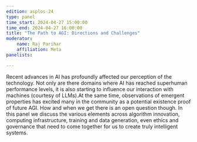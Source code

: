 ```yaml
---
edition: asplos-24
type: panel
time_start: 2024-04-27 15:00:00
time_end: 2024-04-27 16:00:00
title: "The Path to AGI: Directions and Challenges"
moderator:
    name: Raj Parihar
    affiliation: Meta
panelists:

---
```


Recent advances in AI has profoundly affected our perception of the technology. Not only are there domains where AI has reached superhuman performance levels, it is also starting to influence our interaction with machines (courtesy of LLMs).At the same time, observations of emergent properties has excited many in the community as a potential existence proof of future AGI. How and when we get there is an open question though. In this panel we discuss the various elements across algorithm innovation, computing infrastructure, training and data generation, even ethics and governance that need to come together for us to create truly intelligent systems.
